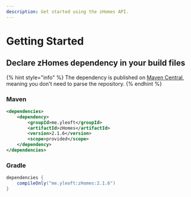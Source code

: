 ```yaml
---
description: Get started using the zHomes API.
---
```


# Getting Started

## Declare zHomes dependency in your build files

{% hint style="info" %}
The dependency is published on [Maven Central](https://mvnrepository.com/repos/central), meaning you don't need to parse the repository.
{% endhint %}

### Maven

```xml
<dependencies>
    <dependency>
        <groupId>me.yleoft</groupId>
        <artifactId>zHomes</artifactId>
        <version>2.1.6</version>
        <scope>provided</scope>
    </dependency>
</dependencies>
```

### Gradle

```gradle
dependencies {
    compileOnly("me.yleoft:zHomes:2.1.6")
}
```
